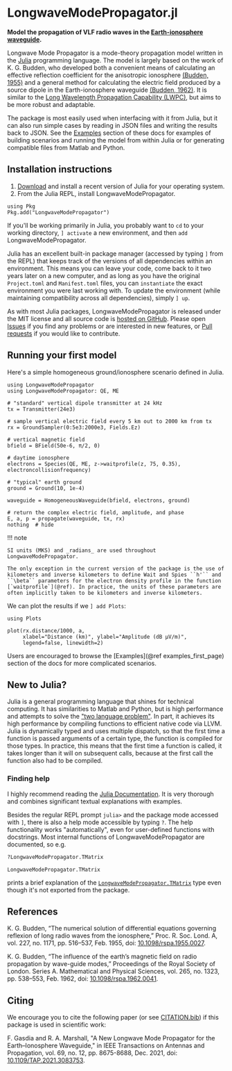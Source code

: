 # LongwaveModePropagator.jl

**Model the propagation of VLF radio waves in the [Earth-ionosphere waveguide](https://en.wikipedia.org/wiki/Earth%E2%80%93ionosphere_waveguide).**

Longwave Mode Propagator is a mode-theory propagation model written in the [Julia](https://julialang.org/) programming language.
The model is largely based on the work of K. G. Budden, who developed both a convenient means of calculating an effective reflection coefficient for the anisotropic ionosphere [(Budden, 1955)](#Budden1955a) and a general method for calculating the electric field produced by a source dipole in the Earth-ionosphere waveguide [(Budden, 1962)](#Budden1962).
It is similar to the [Long Wavelength Propagation Capability (LWPC)](http://www.dtic.mil/docs/citations/ADA350375), but aims to be more robust and adaptable.

The package is most easily used when interfacing with it from Julia, but it can also run simple cases by reading in JSON files and writing the results back to JSON.
See the [Examples](https://fgasdia.github.io/LongwaveModePropagator.jl/dev/generated/basic/) section of these docs for examples of building scenarios and running the model from within Julia or for generating compatible files from Matlab and Python.

## Installation instructions

1. [Download](https://julialang.org/downloads/) and install a recent version of Julia for your operating system.
2. From the Julia REPL, install LongwaveModePropagator.

```
using Pkg
Pkg.add("LongwaveModePropagator")
```

If you'll be working primarily in Julia, you probably want to `cd` to your working directory, `] activate` a new environment, and then `add` LongwaveModePropagator.

Julia has an excellent built-in package manager (accessed by typing `]` from the REPL) that keeps track of the versions of all dependencies within an environment.
This means you can leave your code, come back to it two years later on a new computer, and as long as you have the original `Project.toml` and `Manifest.toml` files, you can `instantiate` the exact environment you were last working with.
To update the environment (while maintaining compatibility across all dependencies), simply `] up`.

As with most Julia packages, LongwaveModePropagator is released under the MIT license and all source code is [hosted on GitHub](https://github.com/fgasdia/LongwaveModePropagator).
Please open [Issues](https://github.com/fgasdia/LongwaveModePropagator.jl/issues) if you find any problems or are interested in new features, or [Pull requests](https://github.com/fgasdia/LongwaveModePropagator.jl/pulls) if you would like to contribute.

## Running your first model

Here's a simple homogeneous ground/ionosphere scenario defined in Julia.

```@example index
using LongwaveModePropagator
using LongwaveModePropagator: QE, ME

# "standard" vertical dipole transmitter at 24 kHz
tx = Transmitter(24e3)

# sample vertical electric field every 5 km out to 2000 km from tx
rx = GroundSampler(0:5e3:2000e3, Fields.Ez)

# vertical magnetic field
bfield = BField(50e-6, π/2, 0)

# daytime ionosphere
electrons = Species(QE, ME, z->waitprofile(z, 75, 0.35), electroncollisionfrequency)

# "typical" earth ground
ground = Ground(10, 1e-4)

waveguide = HomogeneousWaveguide(bfield, electrons, ground)

# return the complex electric field, amplitude, and phase
E, a, p = propagate(waveguide, tx, rx)
nothing  # hide
```

!!! note

    SI units (MKS) and _radians_ are used throughout LongwaveModePropagator.

    The only exception in the current version of the package is the use of kilometers and inverse kilometers to define Wait and Spies ``h'`` and ``\beta`` parameters for the electron density profile in the function [`waitprofile`](@ref). In practice, the units of these parameters are often implicitly taken to be kilometers and inverse kilometers.

We can plot the results if we `] add Plots`:

```@example index
using Plots

plot(rx.distance/1000, a,
     xlabel="Distance (km)", ylabel="Amplitude (dB μV/m)",
     legend=false, linewidth=2)
```

Users are encouraged to browse the [Examples](@ref examples_first_page) section of the docs for more complicated scenarios.

## New to Julia?

Julia is a general programming language that shines for technical computing.
It has similarities to Matlab and Python, but is high performance and attempts to solve the ["two language problem"](https://thebottomline.as.ucsb.edu/2018/10/julia-a-solution-to-the-two-language-programming-problem).
In part, it achieves its high performance by compiling functions to efficient native code via LLVM.
Julia is dynamically typed and uses multiple dispatch, so that the first time a function is passed arguments of a certain type, the function is compiled for those types.
In practice, this means that the first time a function is called, it takes longer than it will on subsequent calls, because at the first call the function also had to be compiled.

### Finding help

I highly recommend reading the [Julia Documentation](https://docs.julialang.org/en/v1/).
It is very thorough and combines significant textual explanations with examples.

Besides the regular REPL prompt `julia>` and the package mode accessed with `]`, there is also a help mode accessible by typing `?`.
The help functionality works "automatically", even for user-defined functions with docstrings.
Most internal functions of LongwaveModePropagator are documented, so e.g.

```julia
?LongwaveModePropagator.TMatrix
```
```@docs; canonical=false
LongwaveModePropagator.TMatrix
```

prints a brief explanation of the [`LongwaveModePropagator.TMatrix`](@ref) type even though it's not exported from the package.

## References

K. G. Budden, “The numerical solution of differential equations governing reflexion of long radio waves from the ionosphere,” Proc. R. Soc. Lond. A, vol. 227, no. 1171, pp. 516–537, Feb. 1955, doi: [10.1098/rspa.1955.0027](https://doi.org/10.1098/rspa.1955.0027).

K. G. Budden, “The influence of the earth’s magnetic field on radio propagation by wave-guide modes,” Proceedings of the Royal Society of London. Series A. Mathematical and Physical Sciences, vol. 265, no. 1323, pp. 538–553, Feb. 1962, doi: [10.1098/rspa.1962.0041](https://doi.org/10.1098/rspa.1962.0041).

## Citing

We encourage you to cite the following paper (or see [CITATION.bib](https://github.com/fgasdia/LongwaveModePropagator.jl/blob/main/CITATION.bib)) if this package is used in scientific work:

F. Gasdia and R. A. Marshall, "A New Longwave Mode Propagator for the Earth–Ionosphere Waveguide," in IEEE Transactions on Antennas and Propagation, vol. 69, no. 12, pp. 8675-8688, Dec. 2021, doi: [10.1109/TAP.2021.3083753](https://doi.org/10.1109/TAP.2021.3083753).
